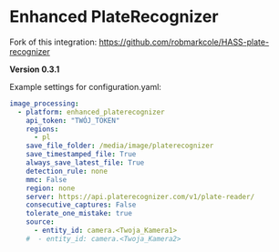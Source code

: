 # Enhanced PlateRecognizer

Fork of this integration: https://github.com/robmarkcole/HASS-plate-recognizer

**Version 0.3.1**

Example settings for configuration.yaml:

```yaml
image_processing:
  - platform: enhanced_platerecognizer
    api_token: "TWÓJ_TOKEN"
    regions:
      - pl
    save_file_folder: /media/image/platerecognizer
    save_timestamped_file: True
    always_save_latest_file: True
    detection_rule: none
    mmc: False
    region: none
    server: https://api.platerecognizer.com/v1/plate-reader/
    consecutive_captures: False
    tolerate_one_mistake: true
    source:
      - entity_id: camera.<Twoja_Kamera1>
    #  - entity_id: camera.<Twoja_Kamera2>
```